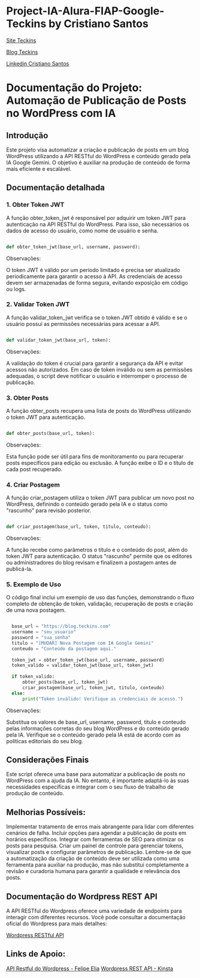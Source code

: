 # Project-IA-Alura-FIAP-Google-Teckins by Cristiano Santos

[Site Teckins](https://www.teckins.com/)

[Blog Teckins](https://blog.teckins.com/)

[Linkedin Cristiano Santos](https://www.linkedin.com/in/cris-santos-038100100/)

# Documentação do Projeto: Automação de Publicação de Posts no WordPress com IA

## Introdução
Este projeto visa automatizar a criação e publicação de posts em um blog WordPress utilizando a API RESTful do WordPress e conteúdo gerado pela IA Google Gemini. O objetivo é auxiliar na produção de conteúdo de forma mais eficiente e escalável.

## Documentação detalhada

### 1. Obter Token JWT
A função obter_token_jwt é responsável por adquirir um token JWT para autenticação na API RESTful do WordPress. Para isso, são necessários os dados de acesso do usuário, como nome de usuário e senha.

```Python

def obter_token_jwt(base_url, username, password):

```

Observações:

O token JWT é válido por um período limitado e precisa ser atualizado periodicamente para garantir o acesso à API.
As credenciais de acesso devem ser armazenadas de forma segura, evitando exposição em código ou logs.

### 2. Validar Token JWT
A função validar_token_jwt verifica se o token JWT obtido é válido e se o usuário possui as permissões necessárias para acessar a API.

```Python

def validar_token_jwt(base_url, token):

```

Observações:

A validação do token é crucial para garantir a segurança da API e evitar acessos não autorizados.
Em caso de token inválido ou sem as permissões adequadas, o script deve notificar o usuário e interromper o processo de publicação.

### 3. Obter Posts
A função obter_posts recupera uma lista de posts do WordPress utilizando o token JWT para autenticação.

```Python

def obter_posts(base_url, token):

```

Observações:

Esta função pode ser útil para fins de monitoramento ou para recuperar posts específicos para edição ou exclusão.
A função exibe o ID e o título de cada post recuperado.

### 4. Criar Postagem
A função criar_postagem utiliza o token JWT para publicar um novo post no WordPress, definindo o conteúdo gerado pela IA e o status como "rascunho" para revisão posterior.

```Python

def criar_postagem(base_url, token, titulo, conteudo):

```
    
Observações:

A função recebe como parâmetros o título e o conteúdo do post, além do token JWT para autenticação.
O status "rascunho" permite que os editores ou administradores do blog revisam e finalizem a postagem antes de publicá-la.

### 5. Exemplo de Uso
O código final inclui um exemplo de uso das funções, demonstrando o fluxo completo de obtenção de token, validação, recuperação de posts e criação de uma nova postagem.

```Python

  base_url = "https://blog.teckins.com"
  username = "seu_usuario"
  password = "sua_senha"
  titulo = "[MUDAR] Nova Postagem com IA Google Gemini"
  conteudo = "Conteúdo da postagem aqui."
  
  token_jwt = obter_token_jwt(base_url, username, password)
  token_valido = validar_token_jwt(base_url, token_jwt)
  
  if token_valido:
      obter_posts(base_url, token_jwt)
      criar_postagem(base_url, token_jwt, titulo, conteudo)
  else:
      print("Token inválido! Verifique as credenciais de acesso.")

```
      
Observações:

Substitua os valores de base_url, username, password, titulo e conteudo pelas informações corretas do seu blog WordPress e do conteúdo gerado pela IA.
Verifique se o conteúdo gerado pela IA está de acordo com as políticas editoriais do seu blog.

## Considerações Finais
Este script oferece uma base para automatizar a publicação de posts no WordPress com a ajuda da IA. No entanto, é importante adaptá-lo às suas necessidades específicas e integrar com o seu fluxo de trabalho de produção de conteúdo.

## Melhorias Possíveis:

Implementar tratamento de erros mais abrangente para lidar com diferentes cenários de falha.
Incluir opções para agendar a publicação de posts em horários específicos.
Integrar com ferramentas de SEO para otimizar os posts para pesquisa.
Criar um painel de controle para gerenciar tokens, visualizar posts e configurar parâmetros de publicação.
Lembre-se de que a automatização da criação de conteúdo deve ser utilizada como uma ferramenta para auxiliar na produção, mas não substitui completamente a revisão e curadoria humana para garantir a qualidade e relevância dos posts.

## Documentação do Wordpress REST API
A API RESTful do Wordpress oferece uma variedade de endpoints para interagir com diferentes recursos. Você pode consultar a documentação oficial do Wordpress para mais detalhes:

[Wordpress RESTful API](https://developer.wordpress.org/rest-api/reference/posts/)

## Links de Apoio:

[API Restful do Wordpress - Felipe Elia](https://felipeelia.com.br/a-api-rest-do-wordpress/)
[Wordpress REST API - Kinsta](https://kinsta.com/pt/blog/wordpress-rest-api/)
